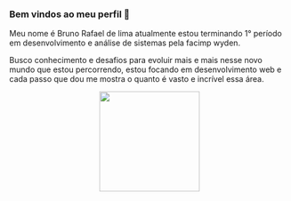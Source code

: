 ### Bem vindos ao meu perfil 👋


Meu nome é Bruno Rafael de lima atualmente estou terminando 1° período em desenvolvimento  e análise de sistemas pela facimp wyden.

Busco conhecimento e desafios para evoluir mais e mais nesse novo mundo que estou percorrendo,
estou focando em desenvolvimento web e cada passo que dou me mostra o quanto é vasto e incrível essa área. 
<br>

<!-- git status -->

<div align= "center">
    <!-- <img height="180em" src="https://github-readme-start.vercel.app/api?username=Bruno-R-Lima&show_icons=true&theme=dark&include_all_commits=true&count_private=true"/> -->
    <img height="180em" src="https://github-readme-stats.vercel.app/api/top-langs/?username=Bruno-R-Lima&layout=compact&langs_count=7&theme=dark"/>

<!-- temas: dark radical merko, gruvbox, tokyonight, onedark, cobalt, synthwave, highcontrast, dracula -->

<div/>